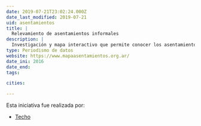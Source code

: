 ```yaml
---
date: 2019-07-21T23:02:24.000Z
date_last_modified: 2019-07-21
uid: asentamientos
title: |
  Relevamiento de asentamientos informales
description: |
  Investigación y mapa interactivo que permite conocer los asentamientos informales en Argentina.
type: Periodismo de datos
website: https://www.mapaasentamientos.org.ar/
date_ini: 2016
date_end: 
tags:

cities: 

---
```


Esta iniciativa fue realizada por:

- [Techo](/organizaciones/techo)
